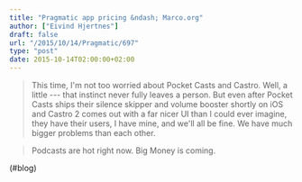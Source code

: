 ```yaml
---
title: "Pragmatic app pricing &ndash; Marco.org"
author: ["Eivind Hjertnes"]
draft: false
url: "/2015/10/14/Pragmatic/697"
type: "post"
date: 2015-10-14T02:00:00+02:00
---
```


> This time, I'm not too worried about Pocket Casts and Castro. Well, a
> little --- that instinct never fully leaves a person. But even after
> Pocket Casts ships their silence skipper and volume booster shortly on
> iOS and Castro 2 comes out with a far nicer UI than I could ever
> imagine, they have their users, I have mine, and we'll all be fine. We
> have much bigger problems than each other.

<!--quoteend-->

> Podcasts are hot right now. Big Money is coming.

(#blog)
